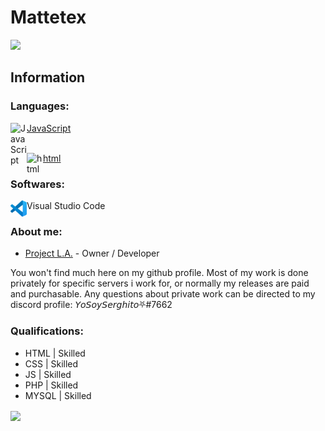 # Mattetex
![](https://komarev.com/ghpvc/?username=mattetex&color=green)
## Information

### Languages:
<a href="https://www.javascript.com/" target="_blank"> <img align="left" alt="JavaScript" width="26px" src="https://upload.wikimedia.org/wikipedia/commons/thumb/9/99/Unofficial_JavaScript_logo_2.svg/640px-Unofficial_JavaScript_logo_2.svg.png"/> JavaScript </a>

<br>
<a href="https://html.com/" target="_blank"> <img align="left" alt="html" width="26px" src="https://upload.wikimedia.org/wikipedia/commons/thumb/6/61/HTML5_logo_and_wordmark.svg/640px-HTML5_logo_and_wordmark.svg.png"/> html </a>

<br>

### Softwares:
<img align="left" alt="Visual Studio Code" width="26px" src="https://raw.githubusercontent.com/github/explore/80688e429a7d4ef2fca1e82350fe8e3517d3494d/topics/visual-studio-code/visual-studio-code.png">Visual Studio Code</img>
<br>

### About me:
- [Project L.A.](https://discord.gg/zrcqYugEWm) - Owner / Developer

You won't find much here on my github profile. Most of my work is done privately for specific servers i work for, or normally my releases are paid and purchasable. Any questions about private work can be directed to my discord profile: 𝘠𝘰𝘚𝘰𝘺𝘚𝘦𝘳𝘨𝘩𝘪𝘵𝘰⛧#7662
 
### Qualifications:
- HTML | Skilled
- CSS  | Skilled
- JS | Skilled
- PHP  | Skilled
- MYSQL | Skilled


<img align="center" src="https://github-readme-stats.vercel.app/api?username=YoSoySerghito&show_icons=true&theme=radical" />
